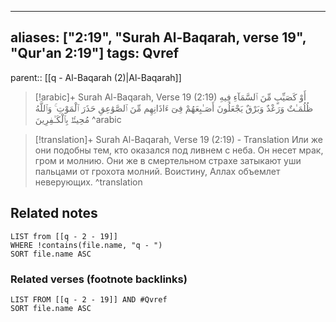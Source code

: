 
---
aliases: ["2:19", "Surah Al-Baqarah, verse 19", "Qur'an 2:19"]
tags: Qvref
---

parent:: [[q - Al-Baqarah (2)|Al-Baqarah]]

> [!arabic]+ Surah Al-Baqarah, Verse 19 (2:19)
> <span class="quran-arabic">أَوْ كَصَيِّبٍ مِّنَ ٱلسَّمَآءِ فِيهِ ظُلُمَـٰتٌ وَرَعْدٌ وَبَرْقٌ يَجْعَلُونَ أَصَـٰبِعَهُمْ فِىٓ ءَاذَانِهِم مِّنَ ٱلصَّوَٰعِقِ حَذَرَ ٱلْمَوْتِ ۚ وَٱللَّهُ مُحِيطٌۢ بِٱلْكَـٰفِرِينَ</span>
^arabic

> [!translation]+ Surah Al-Baqarah, Verse 19 (2:19) - Translation
> Или же они подобны тем, кто оказался под ливнем с неба. Он несет мрак, гром и молнию. Они же в смертельном страхе затыкают уши пальцами от грохота молний. Воистину, Аллах объемлет неверующих.
^translation



## Related notes
```dataview
LIST from [[q - 2 - 19]]
WHERE !contains(file.name, "q - ")
SORT file.name ASC
```

### Related verses (footnote backlinks)
```dataview
LIST FROM [[q - 2 - 19]] AND #Qvref
SORT file.name ASC
```

